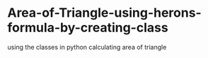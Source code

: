 # Area-of-Triangle-using-herons-formula-by-creating-class
using the classes in python calculating area of triangle
